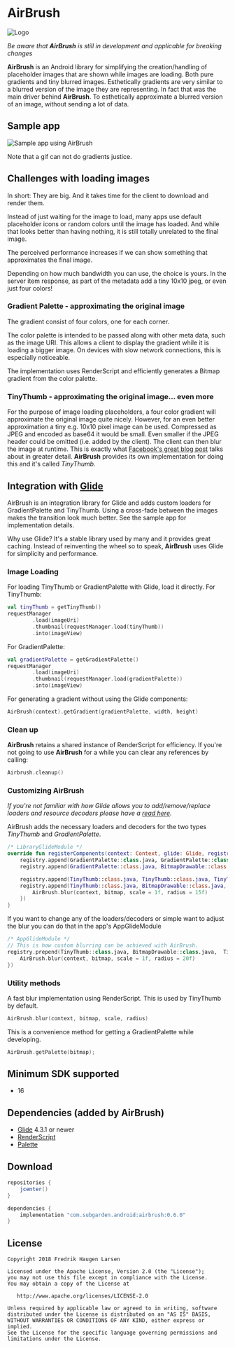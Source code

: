 # AirBrush

![Logo](website/airbrush-logo.png)

_Be aware that **AirBrush** is still in development and applicable for breaking changes_

**AirBrush** is an Android library for simplifying the creation/handling of placeholder images that are shown while images are loading. Both pure gradients and tiny blurred images.
Esthetically gradients are very similar to a blurred version of the image they are representing. In fact that was the main driver behind **AirBrush**.
To esthetically approximate a blurred version of an image, without sending a lot of data.

## Sample app
![Sample app using AirBrush](website/sample-app.gif)

Note that a gif can not do gradients justice.

## Challenges with loading images
In short: They are big. And it takes time for the client to download and render them.

Instead of just waiting for the image to load, many apps use default placeholder icons or random colors until the image has loaded. And while that looks
better than having nothing, it is still totally unrelated to the final image.

The perceived performance increases if we can show something that approximates the final image.

Depending on how much bandwidth you can use, the choice is yours.
In the server item response, as part of the metadata add a tiny 10x10 jpeg, or even just four colors!

### Gradient Palette - approximating the original image
The gradient consist of four colors, one for each corner.

The color palette is intended to be passed along with other meta data, such as the image URI.
This allows a client to display the gradient while it is loading a bigger image.
On devices with slow network connections, this is especially noticeable.

The implementation uses RenderScript and efficiently generates a Bitmap gradient from the color palette.

### TinyThumb - approximating the original image... even more

For the purpose of image loading placeholders, a four color gradient will approximate the original image quite nicely.
However, for an even better approximation a tiny e.g. 10x10 pixel image can be used. Compressed as JPEG and encoded as base64 it would be small.
Even smaller if the JPEG header could be omitted (i.e. added by the client). The client can then blur the image at runtime.
This is exactly what [Facebook's great blog post](https://code.facebook.com/posts/991252547593574/the-technology-behind-preview-photos)
talks about in greater detail. **AirBrush** provides its own implementation for doing this and it's called _TinyThumb_.

## Integration with [Glide]

AirBrush is an integration library for Glide and adds custom loaders for GradientPalette and TinyThumb.
Using a cross-fade between the images makes the transition look much better. See the sample app for implementation details.

Why use Glide? It's a stable library used by many and it provides great caching. Instead of reinventing the wheel so to speak, **AirBrush** uses Glide for simplicity and performance.

### Image Loading

For loading TinyThumb or GradientPalette with Glide, load it directly.
For TinyThumb:

```kotlin
val tinyThumb = getTinyThumb()
requestManager
        .load(imageUri)
        .thumbnail(requestManager.load(tinyThumb))
        .into(imageView)
```

For GradientPalette:
```kotlin
val gradientPalette = getGradientPalette()
requestManager
        .load(imageUri)
        .thumbnail(requestManager.load(gradientPalette))
        .into(imageView)
```

For generating a gradient without using the Glide components:
```kotlin
AirBrush(context).getGradient(gradientPalette, width, height)
```

### Clean up

**AirBrush** retains a shared instance of RenderScript for efficiency. If you're not going to use **AirBrush** for a while you can
clear any references by calling:
```kotlin
Airbrush.cleanup()
```

### Customizing AirBrush

_If you're not familiar with how Glide allows you to add/remove/replace loaders and resource decoders please have a [read here]._

AirBrush adds the necessary loaders and decoders for the two types _TinyThumb_ and _GradientPalette_.

```kotlin
/* LibraryGlideModule */
override fun registerComponents(context: Context, glide: Glide, registry: Registry) {
    registry.append(GradientPalette::class.java, GradientPalette::class.java, PaletteModelLoader.Factory())
    registry.append(GradientPalette::class.java, BitmapDrawable::class.java, GradientPaletteDecoder(context, glide.bitmapPool))

    registry.append(TinyThumb::class.java, TinyThumb::class.java, TinyThumbLoader.Factory())
    registry.append(TinyThumb::class.java, BitmapDrawable::class.java, TinyThumbDecoder(context, glide.bitmapPool) { bitmap ->
        AirBrush.blur(context, bitmap, scale = 1f, radius = 15f)
    })
}
```

If you want to change any of the loaders/decoders or simple want to adjust the blur you can do that in the app's AppGlideModule

```kotlin
/* AppGlideModule */
// This is how custom blurring can be achieved with AirBrush.
registry.prepend(TinyThumb::class.java, BitmapDrawable::class.java,  TinyThumbDecoder(context, glide.bitmapPool) { bitmap ->
    AirBrush.blur(context, bitmap, scale = 1f, radius = 20f)
})
```


### Utility methods

A fast blur implementation using RenderScript. This is used by TinyThumb by default.
```kotlin
AirBrush.blur(context, bitmap, scale, radius)
```

This is a convenience method for getting a GradientPalette while developing.
```kotlin
AirBrush.getPalette(bitmap);
```


Minimum SDK supported
---------------------
- 16


Dependencies (added by AirBrush)
--------------------------------
- [Glide] 4.3.1 or newer
- [RenderScript]
- [Palette]

Download
--------


```groovy
repositories {
    jcenter()
}

dependencies {
    implementation "com.subgarden.android:airbrush:0.6.0"
}
```

License
-------

    Copyright 2018 Fredrik Haugen Larsen

    Licensed under the Apache License, Version 2.0 (the "License");
    you may not use this file except in compliance with the License.
    You may obtain a copy of the License at

       http://www.apache.org/licenses/LICENSE-2.0

    Unless required by applicable law or agreed to in writing, software
    distributed under the License is distributed on an "AS IS" BASIS,
    WITHOUT WARRANTIES OR CONDITIONS OF ANY KIND, either express or implied.
    See the License for the specific language governing permissions and
    limitations under the License.

[Glide]: https://github.com/bumptech/glide
[RenderScript]: https://developer.android.com/guide/topics/renderscript/compute
[Palette]: https://developer.android.com/reference/android/support/v7/graphics/Palette
[read here]: https://bumptech.github.io/glide/tut/custom-modelloader.html
